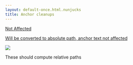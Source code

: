 ```yaml
---
layout: default-once.html.nunjucks
title: Anchor cleanups
---
```


<a href="http://external.url" id="not-affected"></a>

<a href="http://external.url" id="not-affected-2">Not Affected</a>

<a href="shown-content.html" id="convert-to-absolute-path">Will be converted to absolute path, anchor text not affected</a>

<a href="/shown-content.html" id="insert-title-from-document"></a>

<a href="/shown-content.html" id="img-causes-no-modify"><img src="http://external.url/foo.jpg"></a>

These should compute relative paths

<a id="link-to-hier" href="/hier/index.html"></a>

<a id="link-to-hier-dir1" href="/hier/dir1/index.html"></a>


